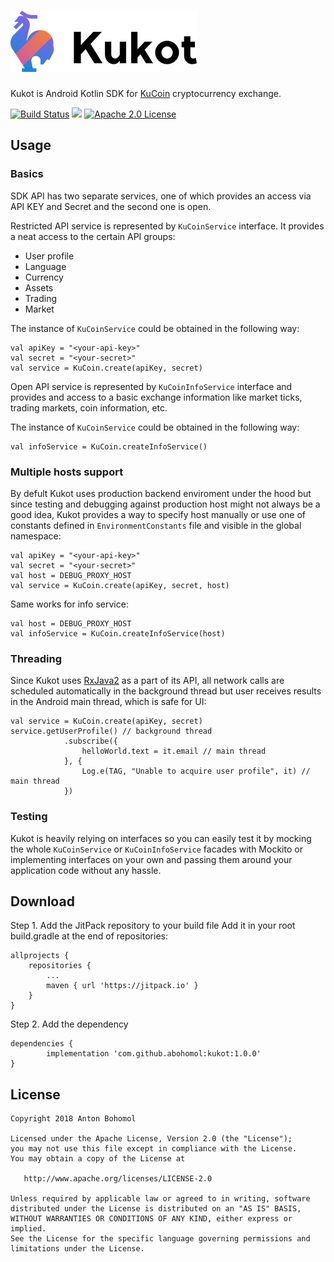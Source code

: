 ![Logo](logo/logo_small.png)
============

Kukot is Android Kotlin SDK for [KuCoin](https://www.kucoin.com/) cryptocurrency exchange.

[![Build Status](https://travis-ci.org/abohomol/kukot.svg?branch=master)](https://travis-ci.org/abohomol/kukot) [![](https://jitpack.io/v/abohomol/kukot.svg)](https://jitpack.io/#abohomol/kukot) [![Apache 2.0 License](https://img.shields.io/hexpm/l/plug.svg) ](https://github.com/abohomol/kukot/blob/master/LICENSE)


## Usage

### Basics
SDK API has two separate services, one of which provides an access via API KEY and Secret and the second one is open.

Restricted API service is represented by `KuCoinService` interface. It provides a neat access to the certain API groups:
 * User profile
 * Language
 * Currency
 * Assets
 * Trading
 * Market

The instance of `KuCoinService` could be obtained in the following way:

    val apiKey = "<your-api-key>"
    val secret = "<your-secret>"
    val service = KuCoin.create(apiKey, secret)

Open API service is represented by `KuCoinInfoService` interface and provides and access to a basic exchange information like market ticks, trading markets, coin information, etc.

The instance of `KuCoinService` could be obtained in the following way:

    val infoService = KuCoin.createInfoService()

### Multiple hosts support

By defult Kukot uses production backend enviroment under the hood but since testing and debugging against production host might not always be a good idea, Kukot provides a way to specify host manually or use one of constants defined in `EnvironmentConstants` file and visible in the global namespace:

    val apiKey = "<your-api-key>"
    val secret = "<your-secret>"
    val host = DEBUG_PROXY_HOST
    val service = KuCoin.create(apiKey, secret, host)

Same works for info service:

    val host = DEBUG_PROXY_HOST
    val infoService = KuCoin.createInfoService(host)

### Threading

Since Kukot uses [RxJava2](https://github.com/ReactiveX/RxJava) as a part of its API, all network calls are scheduled automatically in the background thread but user receives results in the Android main thread, which is safe for UI:

    val service = KuCoin.create(apiKey, secret)
    service.getUserProfile() // background thread
                .subscribe({
                    helloWorld.text = it.email // main thread
                }, {
                    Log.e(TAG, "Unable to acquire user profile", it) // main thread
                })


### Testing

Kukot is heavily relying on interfaces so you can easily test it by mocking the whole `KuCoinService` or `KuCoinInfoService` facades with Mockito or implementing interfaces on your own and passing them around your application code without any hassle.

## Download

Step 1. Add the JitPack repository to your build file
Add it in your root build.gradle at the end of repositories:

	allprojects {
		repositories {
			...
			maven { url 'https://jitpack.io' }
		}
	}

Step 2. Add the dependency

	dependencies {
	        implementation 'com.github.abohomol:kukot:1.0.0'
	}

## License

    Copyright 2018 Anton Bohomol

    Licensed under the Apache License, Version 2.0 (the "License");
    you may not use this file except in compliance with the License.
    You may obtain a copy of the License at

       http://www.apache.org/licenses/LICENSE-2.0

    Unless required by applicable law or agreed to in writing, software
    distributed under the License is distributed on an "AS IS" BASIS,
    WITHOUT WARRANTIES OR CONDITIONS OF ANY KIND, either express or implied.
    See the License for the specific language governing permissions and
    limitations under the License.